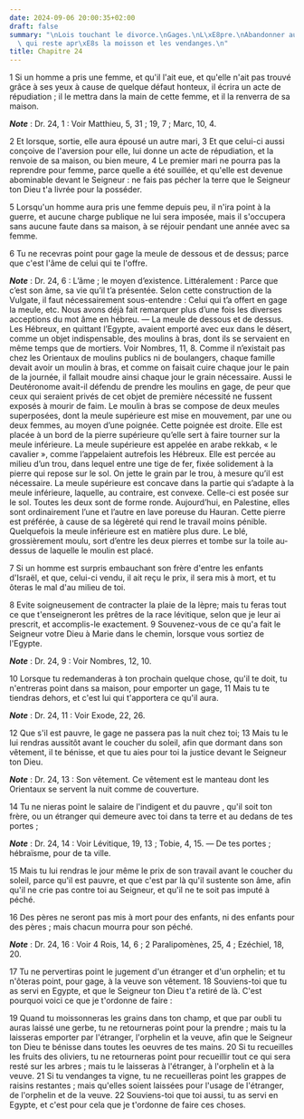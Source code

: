 ```yaml
---
date: 2024-09-06 20:00:35+02:00
draft: false
summary: "\nLois touchant le divorce.\nGages.\nL\xE8pre.\nAbandonner aux pauvres ce\
  \ qui reste apr\xE8s la moisson et les vendanges.\n"
title: Chapitre 24
---
```





1 Si un homme a pris une femme, et qu'il l'ait eue, et qu'elle n'ait pas trouvé grâce à ses yeux à cause de quelque défaut honteux, il écrira un acte de répudiation ; il le mettra dans la main de cette femme, et il la renverra de sa maison.

***Note*** :  Dr. 24, 1 : Voir Matthieu, 5, 31 ; 19, 7 ; Marc, 10, 4.

2 Et lorsque, sortie, elle aura épousé un autre mari, 3 Et que celui-ci aussi conçoive de l'aversion pour elle, lui donne un acte de répudiation, et la renvoie de sa maison, ou bien meure, 4 Le premier mari ne pourra pas la reprendre pour femme, parce quelle a été souillée, et qu'elle est devenue abominable devant le Seigneur : ne fais pas pécher la terre que le Seigneur ton Dieu t'a livrée pour la posséder.


5 Lorsqu'un homme aura pris une femme depuis peu, il n'ira point à la guerre, et aucune charge publique ne lui sera imposée, mais il s'occupera sans aucune faute dans sa maison, à se réjouir pendant une année avec sa femme.


6 Tu ne recevras point pour gage la meule de dessous et de dessus; parce que c'est l'âme de celui qui te l'offre.

***Note*** :  Dr. 24, 6 : L’âme ; le moyen d’existence. Littéralement : Parce que c’est son âme, sa vie qu’il t’a présentée. Selon cette construction de la Vulgate, il faut nécessairement sous-entendre : Celui qui t’a offert en gage la meule, etc. Nous avons déjà fait remarquer plus d’une fois les diverses acceptions du mot âme en hébreu. ― La meule de dessous et de dessus. Les Hébreux, en quittant l’Egypte, avaient emporté avec eux dans le désert, comme un objet indispensable, des moulins à bras, dont ils se servaient en même temps que de mortiers. Voir Nombres, 11, 8. Comme il n’existait pas chez les Orientaux de moulins publics ni de boulangers, chaque famille devait avoir un moulin à bras, et comme on faisait cuire chaque jour le pain de la journée, il fallait moudre ainsi chaque jour le grain nécessaire. Aussi le Deutéronome avait-il défendu de prendre les moulins en gage, de peur que ceux qui seraient privés de cet objet de première nécessité ne fussent exposés à mourir de faim. Le moulin à bras se compose de
deux meules superposées, dont la meule supérieure est mise en mouvement, par une ou deux femmes, au moyen d’une poignée. Cette poignée est droite. Elle est placée à un bord de la pierre supérieure qu’elle sert à faire tourner sur la meule inférieure. La meule supérieure est appelée en arabe rekkab, « le cavalier », comme l’appelaient autrefois les Hébreux. Elle est percée au milieu d’un trou, dans lequel entre une tige de fer, fixée solidement à la pierre qui repose sur le sol. On jette le grain par le trou, à mesure qu’il est nécessaire. La meule supérieure est concave dans la partie qui s’adapte à la meule inférieure, laquelle, au contraire, est convexe. Celle-ci est posée sur le sol. Toutes les deux sont de forme ronde. Aujourd’hui, en Palestine, elles sont ordinairement l’une et l’autre en lave poreuse du Hauran. Cette pierre est préférée, à cause de sa légèreté qui rend le travail moins pénible. Quelquefois la meule inférieure est en matière plus dure. Le blé, grossièrement moulu, sort d’entre les deux
pierres et tombe sur la toile au-dessus de laquelle le moulin est placé.


7 Si un homme est surpris embauchant son frère d'entre les enfants d'Israël, et que, celui-ci vendu, il ait reçu le prix, il sera mis à mort, et tu ôteras le mal d'au milieu de toi.


8 Evite soigneusement de contracter la plaie de la lèpre; mais tu feras tout ce que t'enseigneront les prêtres de la race lévitique, selon que je leur ai prescrit, et accomplis-le exactement. 9 Souvenez-vous de ce qu'a fait le Seigneur votre Dieu à Marie dans le chemin, lorsque vous sortiez de l'Egypte.

***Note*** :  Dr. 24, 9 : Voir Nombres, 12, 10.


10 Lorsque tu redemanderas à ton prochain quelque chose, qu'il te doit, tu n'entreras point dans sa maison, pour emporter un gage, 11 Mais tu te tiendras dehors, et c'est lui qui t'apportera ce qu'il aura.

***Note*** :  Dr. 24, 11 : Voir Exode, 22, 26.

12 Que s'il est pauvre, le gage ne passera pas la nuit chez toi; 13 Mais tu le lui rendras aussitôt avant le coucher du soleil, afin que dormant dans son vêtement, il te bénisse, et que tu aies pour toi la justice devant le Seigneur ton Dieu.

***Note*** :  Dr. 24, 13 : Son vêtement. Ce vêtement est le manteau dont les Orientaux se servent la nuit comme de couverture.


14 Tu ne nieras point le salaire de l'indigent et du pauvre , qu'il soit ton frère, ou un étranger qui demeure avec toi dans ta terre et au dedans de tes portes ;

***Note*** :  Dr. 24, 14 : Voir Lévitique, 19, 13 ; Tobie, 4, 15. ― De tes portes ; hébraïsme, pour de ta ville.

15 Mais tu lui rendras le jour même le prix de son travail avant le coucher du soleil, parce qu'il est pauvre, et que c'est par là qu'il sustente son âme, afin qu'il ne crie pas contre toi au Seigneur, et qu'il ne te soit pas imputé à péché.


16 Des pères ne seront pas mis à mort pour des enfants, ni des enfants pour des pères ; mais chacun mourra pour son péché.

***Note*** :  Dr. 24, 16 : Voir 4 Rois, 14, 6 ; 2 Paralipomènes, 25, 4 ; Ezéchiel, 18, 20.


17 Tu ne pervertiras point le jugement d'un étranger et d'un orphelin; et tu n'ôteras point, pour gage, à la veuve son vêtement. 18 Souviens-toi que tu as servi en Egypte, et que le Seigneur ton Dieu t'a retiré de là. C'est pourquoi voici ce que je t'ordonne de faire :


19 Quand tu moissonneras les grains dans ton champ, et que par oubli tu auras laissé une gerbe, tu ne retourneras point pour la prendre ; mais tu la laisseras emporter par l'étranger, l'orphelin et la veuve, afin que le Seigneur ton Dieu te bénisse dans toutes les oeuvres de tes mains. 20 Si tu recueilles les fruits des oliviers, tu ne retourneras point pour recueillir tout ce qui sera resté sur les arbres ; mais tu le laisseras à l'étranger, à l'orphelin et à la veuve. 21 Si tu vendanges ta vigne, tu ne recueilleras point les grappes de raisins restantes ; mais qu'elles soient laissées pour l'usage de l'étranger, de l'orphelin et de la veuve. 22 Souviens-toi que toi aussi, tu as servi en Egypte, et c'est pour cela que je t'ordonne de faire ces choses.

